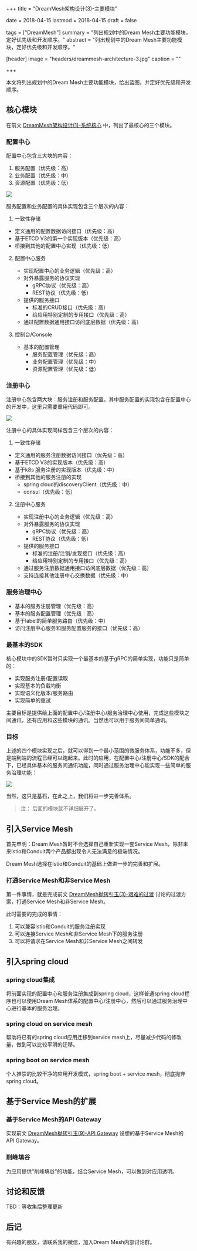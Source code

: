 +++
title = "DreamMesh架构设计(3)-主要模块"

date = 2018-04-15
lastmod = 2018-04-15
draft = false

tags = ["DreamMesh"]
summary = "列出规划中的Dream Mesh主要功能模块，定好优先级和开发顺序。"
abstract = "列出规划中的Dream Mesh主要功能模块，定好优先级和开发顺序。"

[header]
image = "headers/dreammesh-architecture-3.jpg"
caption = ""

+++

本文将列出规划中的Dream Mesh主要功能模块，给出蓝图，并定好优先级和开发顺序。


## 核心模块

在前文 [DreamMesh架构设计(1)-系统核心](../201804-dreammesh-architecture-core/) 中，列出了最核心的三个模块。

### 配置中心

配置中心包含三大块的内容：

1. 服务配置（优先级：高）
2. 业务配置（优先级：中）
3. 资源配置（优先级：低）

![](../201804-dreammesh-architecture-core/images/config-center.jpg)

服务配置和业务配置的具体实现包含三个层次的内容：

1. 一致性存储

  - 定义通用的配置数据访问接口（优先级：高）
  - 基于ETCD V3的第一个实现版本（优先级：高）
  - 桥接到其他的配置中心实现（优先级：低）

2. 配置中心服务

   - 实现配置中心的业务逻辑（优先级：高）
   - 对外暴露服务的协议实现
     - gRPC协议（优先级：高）
     - REST协议（优先级：低）
   - 提供的服务接口
     - 标准的CRUD接口（优先级：高）
     - 给应用特别定制的专用接口（优先级：高）
   - 通过配置数据通用接口访问底层数据（优先级：高）

3. 控制台/Console

   - 基本的配置管理
     - 服务配置管理（优先级：高）
     - 业务配置管理（优先级：中）
     - 资源配置管理（优先级：低）

### 注册中心

注册中心包含两大块：服务注册和服务配置。其中服务配置的实现包含在配置中心的开发中，这里只需要重用代码即可。

![](../201804-dreammesh-architecture-core/images/registry-center.jpg)

注册中心的具体实现同样包含三个层次的内容：

1. 一致性存储

  - 定义通用的服务注册数据访问接口（优先级：高）
  - 基于ETCD V3的实现版本（优先级：高）
  - 基于k8s 服务注册的实现版本（优先级：中）
  - 桥接到其他的服务注册的实现
  	- spring cloud的discoveryClient（优先级：中）
  	- consul（优先级：低）

2. 注册中心服务

   - 实现注册中心的业务逻辑（优先级：高）
   - 对外暴露服务的协议实现
     - gRPC协议（优先级：高）
     - REST协议（优先级：低）
   - 提供的服务接口
     - 标准的注册/注销/发现接口（优先级：高）
     - 给应用特别定制的专用接口（优先级：高）
   - 通过服务注册数据通用接口访问底层数据（优先级：高）
   - 支持连接其他注册中心交换数据（优先级：中）

### 服务治理中心

- 基本的服务注册管理（优先级：高）
- 基本的服务配置管理（优先级：高）
- 基于label的简单服务路由（优先级：中）
- 访问注册中心服务和服务配置服务的接口（优先级：高）

### 最基本的SDK

核心模块中的SDK暂时只实现一个最基本的基于gRPC的简单实现，功能只是简单的：

- 实现服务注册/配置读取
- 实现基本的负载均衡
- 实现语义化版本/服务路由
- 实现简单的重试

主要目标是提供给上面的配置中心/注册中心/服务治理中心使用，完成这些模块之间通讯，还有应用和这些模块的通讯。当然也可以用于服务间简单通讯。

### 目标

上述的四个模块实现之后，就可以得到一个最小范围的微服务体系，功能不多，但是端到端的流程已经可以跑起来。此时的应用，在配置中心/注册中心/SDK的配合下，已经具体基本的服务间通讯功能，同时通过服务治理中心能实现一些简单的服务治理功能：

![](../201804-dreammesh-architecture-core/images/application.jpg)

当然，这只是基石，在此之上，我们将进一步完善体系。

> 注： 后面的模块就不详细展开了。

## 引入Service Mesh

首先申明：Dream Mesh暂时不会选择自己重新实现一套Service Mesh，除非未来Istio和Conduit两个产品都出现令人无法满意的极端情况。

Dream Mesh选择在Istio和Conduit的基础上做进一步的完善和扩展。

### 打通Service Mesh和非Service Mesh

第一件事情，就是完成前文   [DreamMesh抛砖引玉(3)-艰难的过渡](../201802-dreammesh-brainstorm-transition/) 讨论的过渡方案，打通Service Mesh和非Service Mesh。

此时需要的完成的事情：

1. 可以兼容Istio和Conduit的服务注册实现
2. 可以连接Service Mesh和非Service Mesh下的服务注册
3. 可以将请求在Service Mesh和非Service Mesh之间转发

## 引入spring cloud

### spring cloud集成

将前面实现的配置中心和服务注册集成到spring cloud，这样普通spring cloud程序也可以使用Dream Mesh体系的配置中心/注册中心，然后可以通过服务治理中心进行基本的服务治理。

### spring cloud on service mesh

帮助将已有的spring cloud应用迁移到service mesh上，尽量减少代码的修改量，做到可以比较平滑的迁移。

### spring boot on service mesh

个人推崇的比较干净的应用开发模式，spring boot + service mesh，彻底抛弃spring cloud。

## 基于Service Mesh的扩展

### 基于Service Mesh的API Gateway

实现前文 [DreamMesh抛砖引玉(9)-API Gateway](../201803-dreammesh-brainstorm-gateway/) 设想的基于Service Mesh的API Gateway。

### 削峰填谷

为应用提供"削峰填谷"的功能，结合Service Mesh，可以做到对应用透明。

## 讨论和反馈

TBD：等收集后整理更新

## 后记

有兴趣的朋友，请联系我的微信，加入Dream Mesh内部讨论群。